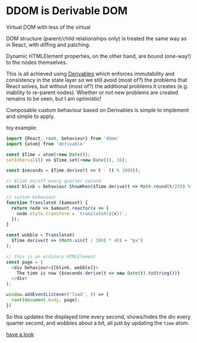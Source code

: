 # DDOM is Derivable DOM
Virtual DOM with less of the virtual

DOM structure (parent/child relationships only) is treated the same way as in React, with diffing and patching.

Dynamic HTMLElement properties, on the other hand, are bound (one-way!) to the nodes themselves.

This is all achieved using [Derivables](https://github.com/ds300/derivablejs) which enforces immutability and consistency in the state layer so we still avoid (most of?) the problems that React solves, but without (most of?) the additional problems it creates (e.g. inability to re-parent nodes). Whether or not new problems are created remains to be seen, but I am optimistic!

Composable custom behaviour based on Derivables is simple to implement and simple to apply.

toy example:

```javascript
import {React, root, behaviour} from 'ddom'
import {atom} from 'derivable'

const $Time = atom(+new Date());
setInterval(() => $Time.set(+new Date()), 16);

const $seconds = $Time.derive(t => t - (t % 1000));

// blink on/off every quarter second
const blink = behaviour.ShowWhen($Time.derive(t => Math.round(t/250) % 2 == 0));

// custom behaviour
function TranslateX ($amount) {
  return node => $amount.reactor(x => {
    node.style.transform = `translateX(${x})`;
  });
}

const wobble = TranslateX(
  $Time.derive(t => (Math.sin(t / 300) * 40) + "px")
);

// this is an ordinary HTMLElement
const page = (
  <div behaviour={[blink, wobble]}>
    The time is now {$seconds.derive(t => new Date(t).toString())}
  </div>
);

window.addEventListener('load', () => {
  root(document.body, page);
})
```

So this updates the displayed time every second, shows/hides the div every quarter
second, and wobbles about a bit, all just by updating the `time` atom.

[have a look](https://ds300.github.com/ddom/test/test.html)
